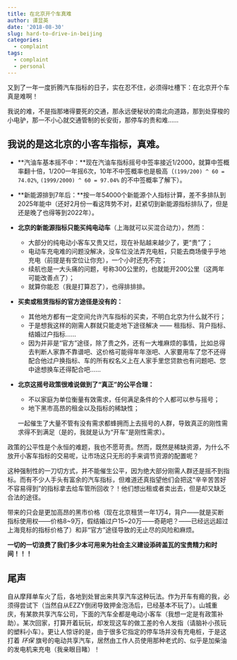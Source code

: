 ```yaml
---
title: 在北京开个车真难
author: 谭显英
date: '2018-08-30'
slug: hard-to-drive-in-beijing
categories:
  - complaint
tags:
  - complaint
  - personal
---
```


又到了一年一度折腾汽车指标的日子，实在忍不住，必须得吐槽下：在北京开个车真是难啊！

我说的难，不是指那堵得要死的交通，那永远便秘状的南北向道路，那到处穿梭的小电驴，那一不小心就交通管制的长安街，那停车的贵和难…… 

## 我说的是这北京的小客车指标，真难。

- **汽油车基本摇不中：**现在汽油车指标摇号中签率接近1/2000，就算中签概率翻十倍，1/200一年摇6次，10年不中签概率也是极高（`(199/200) ^ 60 = 74.02%`, `(1999/2000) ^ 60 = 97.04%` 的不中签概率了解下）。

- **新能源排到7年后：**按一年54000个新能源个人指标计算，差不多排队到2025年能中（还好2月份一看这阵势不对，赶紧切到新能源指标排队了，但是还是晚了也得等到2022年）。

- **北京的新能源指标只能买纯电动车**（上海就可以买混合动力），然而：
    - 大部分的纯电动小客车又贵又烂，现在补贴越来越少了，更“贵”了；
    - 电动车充电难的问题没解决，没车位没法弄充电桩，只能去商场傻乎乎地充电（前提是有空位让你充），一个小时还充不完；
    - 续航也是一大头痛的问题，号称300公里的，也就能开200公里（这两年可能改善点了）；
    - 就算你能忍（我是打算忍了），也得排排排。

- **买卖或租赁指标的官方途径是没有的：**
    - 其他地方都有一定空间允许汽车指标的买卖，不明白北京为什么就不行；
    - 于是想我这样的刚需人群就只能走地下途径解决 —— 租指标、背户指标、结婚过户指标……
    - 因为并非是“官方”途径，除了贵之外，还有一大堆麻烦的事情，比如总得去判断人家靠不靠谱吧、这价格可能得年年涨吧、人家要用车了您不还得配合他过户换指标、车的所有权名义上在人家手里您贷款也有问题吧、您中途想换车还得配合吧……
    
- **北京这摇号政策很难说做到了“真正”的公平合理：**     
    - 不以家庭为单位衡量有效需求，任何满足条件的个人都可以参与摇号；
    - 地下黑市高昂的租金以及指标的稀缺性；
    
    一起催生了大量不管有没有需求都蜂拥而上去摇号的人群，导致真正的刚性需求得不到满足（是的，我就是认为“开车”是刚性需求）。

政策的公平性是个永恒的难题，我也不愿苛责。然而，既然是稀缺资源，为什么不放开小客车指标的交易呢，让市场这只无形的手来调节资源的配置呢？

这种强制性的一刀切方式，并不能催生公平，因为绝大部分刚需人群还是摇不到指标。而有不少人手头有富余的汽车指标，但难道还真指望他们会把这“辛辛苦苦好不容易得到”的指标拿去给车管所回收？！他们想出租或者卖出去，但是却又缺乏合法的途径。

带来的只会是更加高昂的黑市价格（现在北京租赁一年1万4，背户——就是买断指标使用权——价格8~9万，假结婚过户15~20万——奇葩吧？——已经远远超过上海竞标的指标价格了）和非“官方”途径导致的无止尽的风险和麻烦。

**一切的一切浪费了我们多少本可用来为社会主义建设添砖盖瓦的宝贵精力和时间！！！**

## 尾声

自从摩拜单车火了后，各地到处冒出来共享汽车这种玩法。作为开车有瘾的我，必须得尝试下（当然自从EZZY倒闭导致押金泡汤后，已经基本不玩了）。山城重庆，有某款共享汽车公司，下面的汽车全都是电动小客车（我想一定是有政策补助）。某次回家，打算开着玩玩，却发现这车的做工差的令人发指（请脑补小孩玩的塑料小车）。更让人惊讶的是，由于很多它指定的停车场并没有充电桩，于是这打着 *环保* 旗号的电动共享汽车，居然由工作人员使用那种老式的、似乎是加柴油的发电机来充电（我亲眼目睹）！
